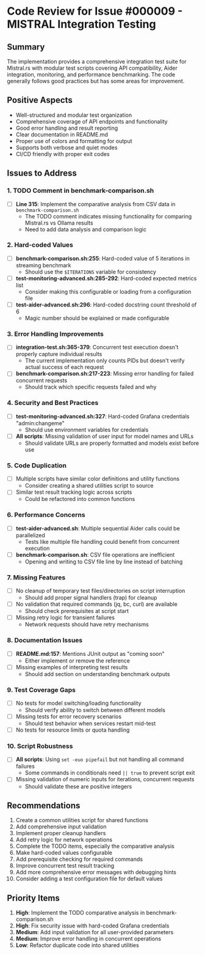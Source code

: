 # Code Review for Issue #000009 - MISTRAL Integration Testing

## Summary

The implementation provides a comprehensive integration test suite for Mistral.rs with modular test scripts covering API compatibility, Aider integration, monitoring, and performance benchmarking. The code generally follows good practices but has some areas for improvement.

## Positive Aspects

- Well-structured and modular test organization
- Comprehensive coverage of API endpoints and functionality
- Good error handling and result reporting
- Clear documentation in README.md
- Proper use of colors and formatting for output
- Supports both verbose and quiet modes
- CI/CD friendly with proper exit codes

## Issues to Address

### 1. TODO Comment in benchmark-comparison.sh

- [ ] **Line 315**: Implement the comparative analysis from CSV data in `benchmark-comparison.sh`
  - The TODO comment indicates missing functionality for comparing Mistral.rs vs Ollama results
  - Need to add data analysis and comparison logic

### 2. Hard-coded Values

- [ ] **benchmark-comparison.sh:255**: Hard-coded value of 5 iterations in streaming benchmark
  - Should use the `$ITERATIONS` variable for consistency
- [ ] **test-monitoring-advanced.sh:285-292**: Hard-coded expected metrics list
  - Consider making this configurable or loading from a configuration file
- [ ] **test-aider-advanced.sh:296**: Hard-coded docstring count threshold of 6
  - Magic number should be explained or made configurable

### 3. Error Handling Improvements

- [ ] **integration-test.sh:365-379**: Concurrent test execution doesn't properly capture individual results
  - The current implementation only counts PIDs but doesn't verify actual success of each request
- [ ] **benchmark-comparison.sh:217-223**: Missing error handling for failed concurrent requests
  - Should track which specific requests failed and why

### 4. Security and Best Practices

- [ ] **test-monitoring-advanced.sh:327**: Hard-coded Grafana credentials "admin:changeme"
  - Should use environment variables for credentials
- [ ] **All scripts**: Missing validation of user input for model names and URLs
  - Should validate URLs are properly formatted and models exist before use

### 5. Code Duplication

- [ ] Multiple scripts have similar color definitions and utility functions
  - Consider creating a shared utilities script to source
- [ ] Similar test result tracking logic across scripts
  - Could be refactored into common functions

### 6. Performance Concerns

- [ ] **test-aider-advanced.sh**: Multiple sequential Aider calls could be parallelized
  - Tests like multiple file handling could benefit from concurrent execution
- [ ] **benchmark-comparison.sh**: CSV file operations are inefficient
  - Opening and writing to CSV file line by line instead of batching

### 7. Missing Features

- [ ] No cleanup of temporary test files/directories on script interruption
  - Should add proper signal handlers (trap) for cleanup
- [ ] No validation that required commands (jq, bc, curl) are available
  - Should check prerequisites at script start
- [ ] Missing retry logic for transient failures
  - Network requests should have retry mechanisms

### 8. Documentation Issues

- [ ] **README.md:157**: Mentions JUnit output as "coming soon"
  - Either implement or remove the reference
- [ ] Missing examples of interpreting test results
  - Should add section on understanding benchmark outputs

### 9. Test Coverage Gaps

- [ ] No tests for model switching/loading functionality
  - Should verify ability to switch between different models
- [ ] Missing tests for error recovery scenarios
  - Should test behavior when services restart mid-test
- [ ] No tests for resource limits or quota handling

### 10. Script Robustness

- [ ] **All scripts**: Using `set -euo pipefail` but not handling all command failures
  - Some commands in conditionals need `|| true` to prevent script exit
- [ ] Missing validation of numeric inputs for iterations, concurrent requests
  - Should validate these are positive integers

## Recommendations

1. Create a common utilities script for shared functions
2. Add comprehensive input validation
3. Implement proper cleanup handlers
4. Add retry logic for network operations
5. Complete the TODO items, especially the comparative analysis
6. Make hard-coded values configurable
7. Add prerequisite checking for required commands
8. Improve concurrent test result tracking
9. Add more comprehensive error messages with debugging hints
10. Consider adding a test configuration file for default values

## Priority Items

1. **High**: Implement the TODO comparative analysis in benchmark-comparison.sh
2. **High**: Fix security issue with hard-coded Grafana credentials
3. **Medium**: Add input validation for all user-provided parameters
4. **Medium**: Improve error handling in concurrent operations
5. **Low**: Refactor duplicate code into shared utilities